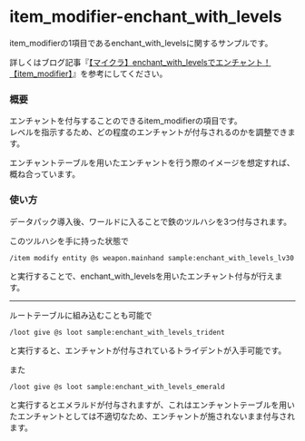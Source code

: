 # item_modifier-enchant_with_levels
item_modifierの1項目であるenchant_with_levelsに関するサンプルです。

詳しくはブログ記事『[【マイクラ】enchant_with_levelsでエンチャント！【item_modifier】](https://natsumake.com/item_modifier-enchant_with_levels/)』を参考にしてください。

<h3>概要</h3>

エンチャントを付与することのできるitem_modifierの項目です。<br>
レベルを指示するため、どの程度のエンチャントが付与されるのかを調整できます。

エンチャントテーブルを用いたエンチャントを行う際のイメージを想定すれば、概ね合っています。

<h3>使い方</h3>

データパック導入後、ワールドに入ることで鉄のツルハシを3つ付与されます。

このツルハシを手に持った状態で

```copy
/item modify entity @s weapon.mainhand sample:enchant_with_levels_lv30
```

と実行することで、enchant_with_levelsを用いたエンチャント付与が行えます。

---

ルートテーブルに組み込むことも可能で

```copy
/loot give @s loot sample:enchant_with_levels_trident
```

と実行すると、エンチャントが付与されているトライデントが入手可能です。

また

```copy
/loot give @s loot sample:enchant_with_levels_emerald
```

と実行するとエメラルドが付与されますが、これはエンチャントテーブルを用いたエンチャントとしては不適切なため、エンチャントが施されないまま付与されます。
